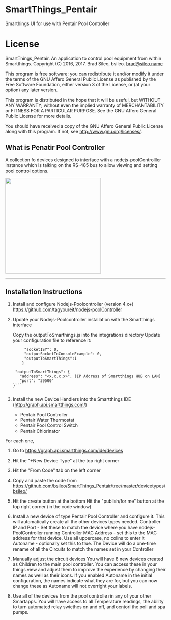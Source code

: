 # SmartThings_Pentair
Smarthings UI for use with Pentair Pool Controller

# License

SmartThings_Pentair.  An application to control pool equipment from within Smartthings.
Copyright (C) 2016, 2017.  Brad Sileo, bsileo.  brad@sileo.name

This program is free software: you can redistribute it and/or modify
it under the terms of the GNU Affero General Public License as
published by the Free Software Foundation, either version 3 of the
License, or (at your option) any later version.

This program is distributed in the hope that it will be useful,
but WITHOUT ANY WARRANTY; without even the implied warranty of
MERCHANTABILITY or FITNESS FOR A PARTICULAR PURPOSE.  See the
GNU Affero General Public License for more details.

You should have received a copy of the GNU Affero General Public License
along with this program.  If not, see <http://www.gnu.org/licenses/>.


## What is Penatir Pool Controller
A collection fo devices designed to interface with a nodejs-poolControlller instance which is talking on the RS-485 bus to allow viewing and setting pool control options. 


<img src="https://github.com/bsileo/SmartThings_Pentair/blob/master/SmartthingsPoolControlScreenshot.png" height="300">

***

## Installation Instructions

1. Install and configure Nodejs-Poolcontroller (version 4.x+)
          https://github.com/tagyoureit/nodejs-poolController
2. Update your Nodejs-Poolcontroller installation with the Smartthings interface

   Copy the outputToSmarthings.js into the integrations directory
   Update your configuration file to reference it:  
     
	 ````"integrations": {
          "socketISY": 0,
          "outputSocketToConsoleExample": 0,
		  "outputToSmartThings":1
         }

      "outputToSmartThings": {
		"address": "<x.x.x.x>", (IP Address of Smartthings HUB on LAN)
		"port": "39500"
	}```
		 

3. Install the new Device Handlers into the Smartthings IDE (http://graph.api.smartthings.com/)
   - Pentair Pool Controller
   - Pentair Water Thermostat
   - Pentair Pool Control Switch
   - Pentair Chlorinator
   
For each one, 
1. Go to https://graph.api.smartthings.com/ide/devices
2. Hit the "+New Device Type" at the top right corner
3. Hit the "From Code" tab on the left corner
4. Copy and paste the code from https://github.com/bsileo/SmartThings_Pentair/tree/master/devicetypes/bsileo/
5. Hit the create button at the bottom
  Hit the "publish/for me" button at the top right corner (in the code window)

4. Install a new device of type Pentair Pool Controller and configure it. This will automatically create all the other devices types needed. 
    Controller IP and Port - Set these to match the device where you have nodejs-PoolController running
	Controller MAC Address - set this to the MAC address for that device. Use all uppercase, no colins to enter it
	Autoname - optionally set this to true. The Device will do a one-time rename of all the Circuits to match the names set in your Controller

5. Manually adjust the circuit devices
    You will have 8 new devices created as Children to the main pool controller. You can access these in your things view and adjust them to improve the experience by changing their names as well as their icons. If you enabled Autoname in the initial configuration, the names indicate what they are for, but you can now change these as Autoname will not overright your labels.
	
6. Use all of the devices from the pool controlle rin any of your other Smartapps. You will have access to all Temperature readings, the ability to turn automated relay swicthes on and off, and ocntorl the poll and spa pumps. 